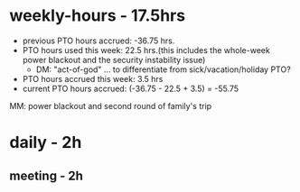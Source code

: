 # weekly-hours - 17.5hrs

* previous PTO hours accrued: -36.75 hrs. 
* PTO hours used this week: 22.5 hrs.(this includes the whole-week power blackout and the security instability issue)
  * DM: "act-of-god" ... to differentiate from sick/vacation/holiday PTO?
* PTO hours accrued this week: 3.5 hrs
* current PTO hours accrued: (-36.75 - 22.5 + 3.5) = -55.75

MM: power blackout and second round of family's trip

# daily - 2h 

## meeting - 2h
